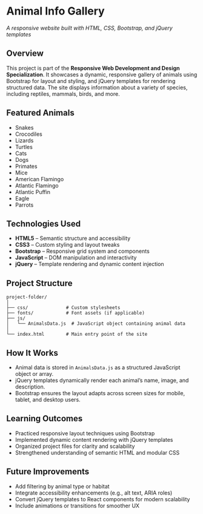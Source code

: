 #  Animal Info Gallery  
_A responsive website built with HTML, CSS, Bootstrap, and jQuery templates_

##  Overview  
This project is part of the **Responsive Web Development and Design Specialization**. It showcases a dynamic, responsive gallery of animals using Bootstrap for layout and styling, and jQuery templates for rendering structured data. The site displays information about a variety of species, including reptiles, mammals, birds, and more.

##  Featured Animals  
- Snakes  
- Crocodiles  
- Lizards  
- Turtles  
- Cats  
- Dogs  
- Primates  
- Mice  
- American Flamingo  
- Atlantic Flamingo  
- Atlantic Puffin  
- Eagle  
- Parrots  

##  Technologies Used  
- **HTML5** – Semantic structure and accessibility  
- **CSS3** – Custom styling and layout tweaks  
- **Bootstrap** – Responsive grid system and components  
- **JavaScript** – DOM manipulation and interactivity  
- **jQuery** – Template rendering and dynamic content injection  

##  Project Structure  
```
project-folder/
│
├── css/              # Custom stylesheets
├── fonts/            # Font assets (if applicable)
├── js/
│   └── AnimalsData.js  # JavaScript object containing animal data
│
└── index.html        # Main entry point of the site
```

##  How It Works  
- Animal data is stored in `AnimalsData.js` as a structured JavaScript object or array.
- jQuery templates dynamically render each animal’s name, image, and description.
- Bootstrap ensures the layout adapts across screen sizes for mobile, tablet, and desktop users.

##  Learning Outcomes  
- Practiced responsive layout techniques using Bootstrap  
- Implemented dynamic content rendering with jQuery templates  
- Organized project files for clarity and scalability  
- Strengthened understanding of semantic HTML and modular CSS  

##  Future Improvements  
- Add filtering by animal type or habitat  
- Integrate accessibility enhancements (e.g., alt text, ARIA roles)  
- Convert jQuery templates to React components for modern scalability  
- Include animations or transitions for smoother UX  

